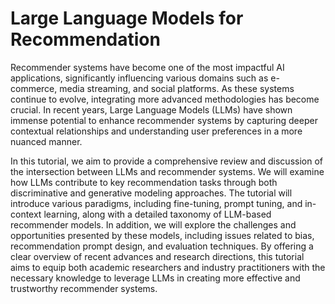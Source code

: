 # Large Language Models for Recommendation

Recommender systems have become one of the most impactful AI applications, significantly influencing various domains such as e-commerce, media streaming, and social platforms. As these systems continue to evolve, integrating more advanced methodologies has become crucial. In recent years, Large Language Models (LLMs) have shown immense potential to enhance recommender systems by capturing deeper contextual relationships and understanding user preferences in a more nuanced manner.

In this tutorial, we aim to provide a comprehensive review and discussion of the intersection between LLMs and recommender systems. We will examine how LLMs contribute to key recommendation tasks through both discriminative and generative modeling approaches. The tutorial will introduce various paradigms, including fine-tuning, prompt tuning, and in-context learning, along with a detailed taxonomy of LLM-based recommender models. In addition, we will explore the challenges and opportunities presented by these models, including issues related to bias, recommendation prompt design, and evaluation techniques.
By offering a clear overview of recent advances and research directions, this tutorial aims to equip both academic researchers and industry practitioners with the necessary knowledge to leverage LLMs in creating more effective and trustworthy recommender systems.
